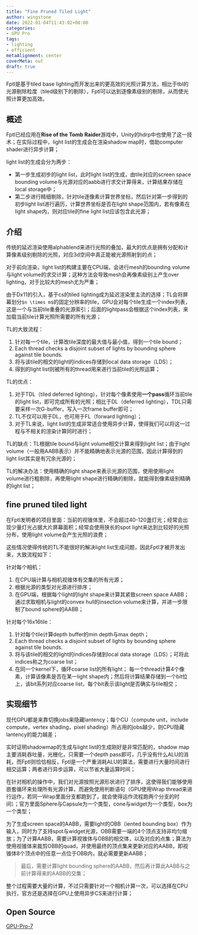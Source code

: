 ```yaml
---
title: "Fine Pruned Tiled Light"
author: wingstone
date: 2022-01-04T11:43:02+08:00
categories:
- GPU Pro
tags:
- lighting
- efficient
metaAlignment: center
coverMeta: out
draft: true
---
```


Fptl是基于tiled base lighting而开发出来的更高效的光照计算方法，相比于tbl的光源剔除粒度（tiled级别下的剔除），Fptl可以达到逐像素级别的剔除，从而使光照计算更加高效。
<!--more-->

## 概述

Fptl已经应用在**Rise of the Tomb Raider**游戏中，Unity的hdrp中也使用了这一技术；在实际过程中，light list的生成会在渲染shadow map时，借助computer shader进行异步计算；

light list的生成会分为两步：

- 第一步生成初步的light list，此时light list的生成，由tile对应的screen space bounding volume与光源对应的aabb进行求交计算得来，计算结果存储在local storage中；
- 第二步进行精细剔除，针对tile逐像素计算世界坐标，然后针对第一步得到的初步light list进行遍历，计算世界坐标是否在light shape范围内，若有像素在light shape内，则对应tile的fine light list应该包含此光源；

## 介绍

传统的延迟渲染使用alphablend来进行光照的叠加，最大的优点是拥有分配和计算像素级别剔除的光照，对应3d空间中真正能被光源照射到的点；

对于前向渲染，light list的构建主要在CPU端，会进行mesh的bounding volume与light volume的求交计算；这种方法会导致mesh会再像素级别上产生over lighting，对于比较大的mesh尤为严重；

由于Dx11的引入，基于cs的tiled lighting成为延迟渲染里主流的选择；TL会将屏幕划分`$n \times m$`的固定分辨率的tile，GPU会对每个tile生成一个index列表，这是一个与当前tile重叠的光源索引；后面的lightpass会根据这个index列表，来加载当前tile计算光照所需要的所有光源；

TL的大致流程：

1. 针对每一个tile，计算改tile深度的最大值与最小值，得到一个tile bound；
2. Each thread checks a disjoint subset of lights by bounding sphere against tile bounds.
3. 将与该tile的相交的light的indices存储到local data storage（LDS）；
4. 得到的light list则被所有的thread用来进行当前tile的光照运算；

TL的优点：

1. 对于TDL（tiled deferred lighting），针对每个像素使用**一个pass**循环当前tile的light list，即可完成所有的光照；相比于DL（deferred lighting），TDL只需要采样一次G-buffer，写入一次frame buffer即可；
2. TL不仅可以用于DL，也可用于FL（forward lighting）；
3. 对于TL来说，light list的生成非常适合使用异步计算，使得我们可以将这一过程与不相关的渲染计算同时进行；

TL的缺点：TL根据tile bound与light volume相交计算来得到light list；由于light volume（一般用AABB表示）并不能精确地表示光源的范围，因此计算得到的light list其实是有冗余光源的；

TL的解决办法：使用精确的light shape来表示光源的范围，使用使用light volume进行粗剔除，再使用light shape进行精确的剔除，就能得到像素级别精确的light list；

## fine pruned tiled light

在Fptl发明者的项目里面：当前的视锥体里，不会超过40-120盏灯光；经常会出现少量灯光占据大片屏幕面积；经常会使用狭长的spot light来达到比较好的光照分布，使用light volume会产生光照的浪费；

这些情况使得传统的TL不能很好的解决light list生成问题，因此Fptl才被开发出来，大致流程如下：

针对每个相机：

1. 在CPU端计算与相机视锥体有交集的所有光源；
2. 根据光源的类型对光源进行排序；
3. 在GPU端，根据每个light的light shape来计算其紧致screen space AABB；通过求取相机与light的convex hull的insection volume来计算，并进一步限制了bound sphere的AABB；

针对每个16x16tile：

1. 针对每个tile计算depth buffer的min depth与max depth；
2. Each thread checks a disjoint subset of lights by bounding sphere against tile bounds.
3. 将与该tile的相交的light的indices存储到local data storage（LDS）；可将此indices称之为coarse list；
4. 在同一个kernel下，循环coarse list的所有light；
每一个thread计算4个像素，计算该像素是否在某一light shape内；然后将计算结果存储到一个bit位上，该bit系列对应coarse list，每个bit表示该light是否确实与tile相交；

## 实现细节

现代GPU都是来靠切换jobs来隐藏lantency；每个CU（compute unit，include compute，vertex shading，pixel shading）所占用的jobs越少，则CPU隐藏lantency的能力越差；

实时证明shadowmap的生成与light list的生成刚好是非常匹配的，shadow map主要消耗吞吐量，光栅化，只需要一个depth pass即可，几乎没有什么ALU的消耗，而Fptl则恰恰相反，Fptl是一个严重消耗ALU的算法，需要进行大量时间进行相交运算；两者进行异步运算，可以节省大量运算时间；

在针对相机的操作中，我们对光源按照光源形状进行了排序，这使得我们能够使用嵌套循环来处理所有光源计算，而避免使用判断语句（GPU使用Wrap thread来进行运作，若同一Wrap里面分支都跑到了，就会使得运作流程跑两个分支的时间）；官方里面Sphere与Capsule为一个类型，cone与widget为一个类型，box为一个类型；

为了生成screen space的AABB，需要light的OBB（iented bounding box）作为输入，同时为了支持spot与widget光源，OBB需要一端的4个顶点支持非均匀缩放；为了计算AABB，需要计算视锥体与OBB的相交体，以及对应的点集；算法为使用视锥体来裁剪OBB的quad，并使用最终的顶点集来更新对应的AABB，即视锥体8个顶点中的任意一点位于OBB内，就必需要更新AABB；

> 最后，需要计算light bounding sphere的AABB，然后再计算此AABB与之前计算得来的AABB的交集；

整个过程需要大量的计算，不过只需要针对一个相机计算一次，可以选择在CPU执行，官方还是选择在GPU上使用异步CS来进行计算；

## Open Source

[GPU-Pro-7](https://github.com/wolfgangfengel/GPU-Pro-7)
